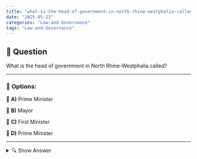 ```yaml
---
title: "what-is-the-head-of-government-in-north-rhine-westphalia-called"
date: "2025-05-23"
categories: "Law-and-Governance"
tags: "Law-and-Governance"
---
```


## 📌 **Question**

What is the head of government in North Rhine-Westphalia called?



---

### 📝 **Options:**

🔘 **A)** Prime Minister

🔘 **B)** Mayor

🔘 **C)** First Minister

🔘 **D)** Prime Minister

---

<details>
  <summary>🔍 Show Answer</summary>

  <p>
💡  <b>Correct Answer:</b>  a
  </p>
  <p>
    📖<b>Explanation:</b>
    
  </p>
</details>
